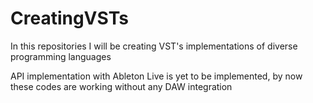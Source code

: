 # CreatingVSTs
In this repositories I will be creating VST's implementations of diverse programming languages

API implementation with Ableton Live is yet to be implemented, by now these codes are working without any DAW integration
